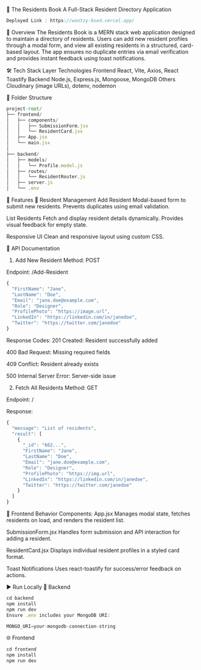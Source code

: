 📘 The Residents Book
A Full-Stack Resident Directory Application
```js
Deployed Link : https://wootzy-bsed.vercel.app/
```

📌 Overview
The Residents Book is a MERN stack web application designed to maintain a directory of residents. Users can add new resident profiles through a modal form, and view all existing residents in a structured, card-based layout. The app ensures no duplicate entries via email verification and provides instant feedback using toast notifications.

🛠️ Tech Stack
Layer	Technologies
Frontend	React, Vite, Axios, React Toastify
Backend	Node.js, Express.js, Mongoose, MongoDB
Others	Cloudinary (image URLs), dotenv, nodemon

🧩 Folder Structure
```js
project-root/
├── frontend/
│   ├── components/
│   │   ├── SubmissionForm.jsx
│   │   └── ResidentCard.jsx
│   ├── App.jsx
│   └── main.jsx
│
├── backend/
│   ├── models/
│   │   └── Profile.model.js
│   ├── routes/
│   │   └── ResidentRouter.js
│   ├── server.js
│   └── .env
```
🚀 Features
🧾 Resident Management
Add Resident
Modal-based form to submit new residents. Prevents duplicates using email validation.

List Residents
Fetch and display resident details dynamically. Provides visual feedback for empty state.

Responsive UI
Clean and responsive layout using custom CSS.

🔌 API Documentation

1. Add New Resident
Method: POST

Endpoint: /Add-Resident
```js
{
  "FirstName": "Jane",
  "LastName": "Doe",
  "Email": "jane.doe@example.com",
  "Role": "Designer",
  "ProfilePhoto": "https://image.url",
  "LinkedIn": "https://linkedin.com/in/janedoe",
  "Twitter": "https://twitter.com/janedoe"
}
```
Response Codes:
201 Created: Resident successfully added

400 Bad Request: Missing required fields

409 Conflict: Resident already exists

500 Internal Server Error: Server-side issue

2. Fetch All Residents
Method: GET

Endpoint: /

Response:
```js
{
  "message": "List of residents",
  "result": [
    {
      "_id": "662...",
      "FirstName": "Jane",
      "LastName": "Doe",
      "Email": "jane.doe@example.com",
      "Role": "Designer",
      "ProfilePhoto": "https://img.url",
      "LinkedIn": "https://linkedin.com/in/janedoe",
      "Twitter": "https://twitter.com/janedoe"
    }
  ]
}
```
🔄 Frontend Behavior
Components:
App.jsx
Manages modal state, fetches residents on load, and renders the resident list.

SubmissionForm.jsx
Handles form submission and API interaction for adding a resident.

ResidentCard.jsx
Displays individual resident profiles in a styled card format.

Toast Notifications
Uses react-toastify for success/error feedback on actions.

▶️ Run Locally
🔧 Backend
```js
cd backend
npm install
npm run dev
Ensure .env includes your MongoDB URI:
```
```js
MONGO_URI=your-mongodb-connection-string
```
🌐 Frontend
```js
cd frontend
npm install
npm run dev
```
